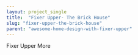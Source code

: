 ```yaml
---
layout: project_single
title:  "Fixer Upper- The Brick House"
slug: "fixer-upper-the-brick-house"
parent: "awesome-home-design-with-fixer-upper"
---
```

Fixer Upper                                                                                                                                                                                 More